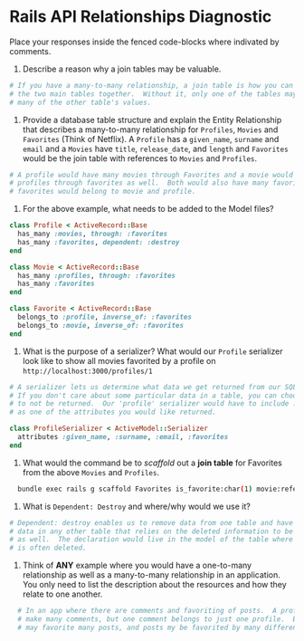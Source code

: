# Rails API Relationships Diagnostic

Place your responses inside the fenced code-blocks where indivated by comments.

1.  Describe a reason why a join tables may be valuable.

```sh
# If you have a many-to-many relationship, a join table is how you can bring
# the two main tables together.  Without it, only one of the tables may have
# many of the other table's values.
```

1.  Provide a database table structure and explain the Entity Relationship that
describes a many-to-many relationship for `Profiles`, `Movies` and `Favorites`
(Think of Netflix). A `Profile` has a `given_name`, `surname` and `email` and a
`Movies` have `title`, `release_date`, and `length` and `Favorites` would be the
join table with references to `Movies` and `Profiles`.

```sh
# A profile would have many movies through Favorites and a movie would have many
# profiles through favorites as well.  Both would also have many favorites and
# favorites would belong to movie and profile.
```

1.  For the above example, what needs to be added to the Model files?

```rb
class Profile < ActiveRecord::Base
  has_many :movies, through: :favorites
  has_many :favorites, dependent: :destroy
end
```

```rb
class Movie < ActiveRecord::Base
  has_many :profiles, through: :favorites
  has_many :favorites
end
```

```rb
class Favorite < ActiveRecord::Base
  belongs_to :profile, inverse_of: :favorites
  belongs_to :movie, inverse_of: :favorites
end
```

1.  What is the purpose of a serializer? What would our `Profile` serializer look
like to show all movies favorited by a profile on
`http://localhost:3000/profiles/1`

```sh
# A serializer lets us determine what data we get returned from our SQL database.
# If you don't care about some particular data in a table, you can choose for it
# to not be returned.  Our 'profile' serializer would have to include :favorites
# as one of the attributes you would like returned.
```

```rb
class ProfileSerializer < ActiveModel::Serializer
  attributes :given_name, :surname, :email, :favorites
end
```

1.  What would the command be to _scaffold_ out a **join table** for Favorites from
the above `Movies` and `Profiles`.

```sh
  bundle exec rails g scaffold Favorites is_favorite:char(1) movie:references profile:references
```

1.  What is `Dependent: Destroy` and where/why would we use it?

```sh
# Dependent: destroy enables us to remove data from one table and have any other
# data in any other table that relies on the deleted information to be deleted
# as well.  The declaration would live in the model of the table where information.
# is often deleted.
```

1.  Think of **ANY** example where you would have a one-to-many relationship as well
as a many-to-many relationship in an application. You only need to list the
description about the resources and how they relate to one another.

```sh
  # In an app where there are comments and favoriting of posts.  A profile may
  # make many comments, but one comment belongs to just one profile.  But a profile
  # may favorite many posts, and posts my be favorited by many difference profiles.
```
